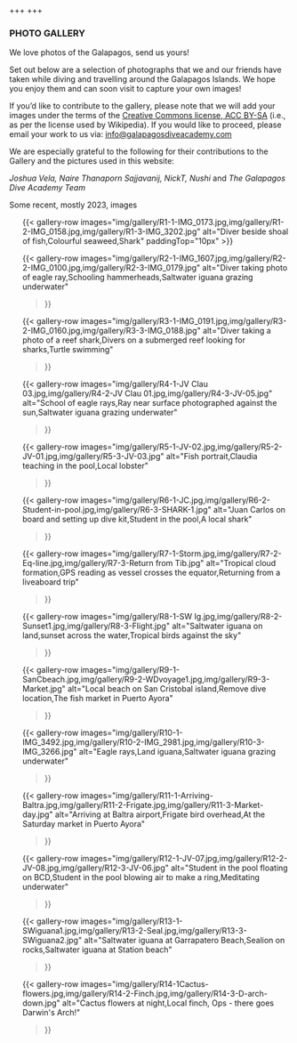 +++
+++

### PHOTO GALLERY

<span class="strapline">We love photos of the Galapagos, send us yours! </span>

Set out below are a selection of photographs that we and our friends have taken while diving and travelling around the Galapagos Islands.  We hope you enjoy them and can soon visit to capture your own images!

If you’d like to contribute to the gallery, please note that we will add your images under the terms of the [Creative Commons license, ACC BY-SA](https://creativecommons.org/licenses/by-sa/4.0/) (i.e., as per the license used by Wikipedia).  If you would like to proceed, please email your work to us via: info@galapagosdiveacademy.com

We are especially grateful to the following for their contributions to the Gallery and the pictures used in this website:

*Joshua Vela,*
*Naire Thanaporn Sajjavanij,*
*NickT,*
*Nushi*
and
*The Galapagos Dive Academy Team*

Some recent, mostly 2023, images
<ul>
{{<
gallery-row
images="img/gallery/R1-1-IMG_0173.jpg,img/gallery/R1-2-IMG_0158.jpg,img/gallery/R1-3-IMG_3202.jpg"
alt="Diver beside shoal of fish,Colourful seaweed,Shark"
paddingTop="10px"
>}}

{{<
gallery-row
images="img/gallery/R2-1-IMG_1607.jpg,img/gallery/R2-2-IMG_0100.jpg,img/gallery/R2-3-IMG_0179.jpg"
alt="Diver taking photo of eagle ray,Schooling hammerheads,Saltwater iguana grazing underwater"
>}}

{{<
gallery-row
images="img/gallery/R3-1-IMG_0191.jpg,img/gallery/R3-2-IMG_0160.jpg,img/gallery/R3-3-IMG_0188.jpg"
alt="Diver taking a photo of a reef shark,Divers on a submerged reef looking for sharks,Turtle swimming"
>}}

{{<
gallery-row
images="img/gallery/R4-1-JV Clau 03.jpg,img/gallery/R4-2-JV Clau 01.jpg,img/gallery/R4-3-JV-05.jpg"
alt="School of eagle rays,Ray near surface photographed against the sun,Saltwater iguana grazing underwater"
>}}

{{<
gallery-row
images="img/gallery/R5-1-JV-02.jpg,img/gallery/R5-2-JV-01.jpg,img/gallery/R5-3-JV-03.jpg"
alt="Fish portrait,Claudia teaching in the pool,Local lobster"
>}}

{{<
gallery-row
images="img/gallery/R6-1-JC.jpg,img/gallery/R6-2-Student-in-pool.jpg,img/gallery/R6-3-SHARK-1.jpg"
alt="Juan Carlos on board and setting up dive kit,Student in the pool,A local shark"
>}}

{{<
gallery-row
images="img/gallery/R7-1-Storm.jpg,img/gallery/R7-2-Eq-line.jpg,img/gallery/R7-3-Return from Tib.jpg"
alt="Tropical cloud formation,GPS reading as vessel crosses the equator,Returning from a liveaboard trip"
>}}

{{<
gallery-row
images="img/gallery/R8-1-SW Ig.jpg,img/gallery/R8-2-Sunset1.jpg,img/gallery/R8-3-Flight.jpg"
alt="Saltwater iguana on land,sunset across the water,Tropical birds against the sky"
>}}

{{<
gallery-row
images="img/gallery/R9-1-SanCbeach.jpg,img/gallery/R9-2-WDvoyage1.jpg,img/gallery/R9-3-Market.jpg"
alt="Local beach on San Cristobal island,Remove dive location,The fish market in Puerto Ayora"
>}}

{{<
gallery-row
images="img/gallery/R10-1-IMG_3492.jpg,img/gallery/R10-2-IMG_2981.jpg,img/gallery/R10-3-IMG_3266.jpg"
alt="Eagle rays,Land iguana,Saltwater iguana grazing underwater"
>}}

{{<
gallery-row
images="img/gallery/R11-1-Arriving-Baltra.jpg,img/gallery/R11-2-Frigate.jpg,img/gallery/R11-3-Market-day.jpg"
alt="Arriving at Baltra airport,Frigate bird overhead,At the Saturday market in Puerto Ayora"
>}}

{{<
gallery-row
images="img/gallery/R12-1-JV-07.jpg,img/gallery/R12-2-JV-08.jpg,img/gallery/R12-3-JV-06.jpg"
alt="Student in the pool floating on BCD,Student in the pool blowing air to make a ring,Meditating underwater"
>}}

{{<
gallery-row
images="img/gallery/R13-1-SWiguana1.jpg,img/gallery/R13-2-Seal.jpg,img/gallery/R13-3-SWiguana2.jpg"
alt="Saltwater iguana at Garrapatero Beach,Sealion on rocks,Saltwater iguana at Station beach"
>}}

{{<
gallery-row
images="img/gallery/R14-1Cactus-flowers.jpg,img/gallery/R14-2-Finch.jpg,img/gallery/R14-3-D-arch-down.jpg"
alt="Cactus flowers at night,Local finch, Ops - there goes Darwin's Arch!"
>}}
</ul>
